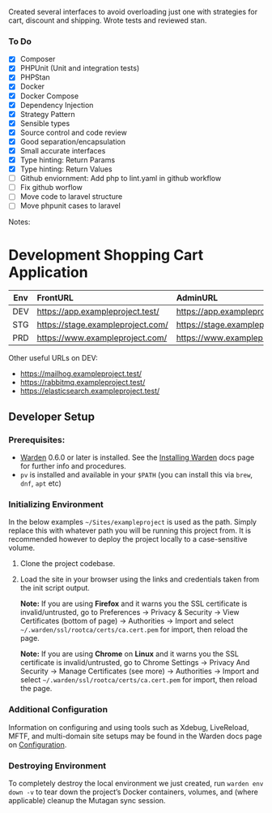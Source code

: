 Created several interfaces to avoid overloading just one with strategies for cart, discount and shipping. Wrote tests and reviewed stan. 

### To Do 

- [x] Composer
- [x] PHPUnit (Unit and integration tests)
- [x] PHPStan
- [x] Docker
- [x] Docker Compose
- [x] Dependency Injection
- [x] Strategy Pattern 
- [x] Sensible types 
- [x] Source control and code review
- [x] Good separation/encapsulation
- [x] Small accurate interfaces
- [x] Type hinting: Return Params
- [x] Type hinting: Return Values
- [ ] Github enviornment: Add php to lint.yaml in github workflow
- [ ] Fix github worflow
- [ ] Move code to laravel structure
- [ ] Move phpunit cases to laravel

Notes: 


Development Shopping Cart Application
========================================================

| Env | FrontURL | AdminURL |
| --- | :------- | :------- |
| DEV | https://app.exampleproject.test/  | https://app.exampleproject.test/backend/  |
| STG | https://stage.exampleproject.com/ | https://stage.exampleproject.com/backend/ |
| PRD | https://www.exampleproject.com/   | https://www.exampleproject.com/backend/   |

Other useful URLs on DEV:

* https://mailhog.exampleproject.test/
* https://rabbitmq.exampleproject.test/
* https://elasticsearch.exampleproject.test/

## Developer Setup

### Prerequisites:

* [Warden](https://warden.dev/) 0.6.0 or later is installed. See the [Installing Warden](https://docs.warden.dev/installing.html) docs page for further info and procedures.
* `pv` is installed and available in your `$PATH` (you can install this via `brew`, `dnf`, `apt` etc)

### Initializing Environment

In the below examples `~/Sites/exampleproject` is used as the path. Simply replace this with whatever path you will be running this project from. It is recommended however to deploy the project locally to a case-sensitive volume.

 1. Clone the project codebase.

 5. Load the site in your browser using the links and credentials taken from the init script output. 

    **Note:** If you are using **Firefox** and it warns you the SSL certificate is invalid/untrusted, go to Preferences -> Privacy & Security -> View Certificates (bottom of page) -> Authorities -> Import and select `~/.warden/ssl/rootca/certs/ca.cert.pem` for import, then reload the page.
    
    **Note:** If you are using **Chrome** on **Linux** and it warns you the SSL certificate is invalid/untrusted, go to Chrome Settings -> Privacy And Security -> Manage Certificates (see more) -> Authorities -> Import and select `~/.warden/ssl/rootca/certs/ca.cert.pem` for import, then reload the page.

### Additional Configuration

Information on configuring and using tools such as Xdebug, LiveReload, MFTF, and multi-domain site setups may be found in the Warden docs page on [Configuration](https://docs.warden.dev/configuration.html).

### Destroying Environment

To completely destroy the local environment we just created, run `warden env down -v` to tear down the project’s Docker containers, volumes, and (where applicable) cleanup the Mutagan sync session.
